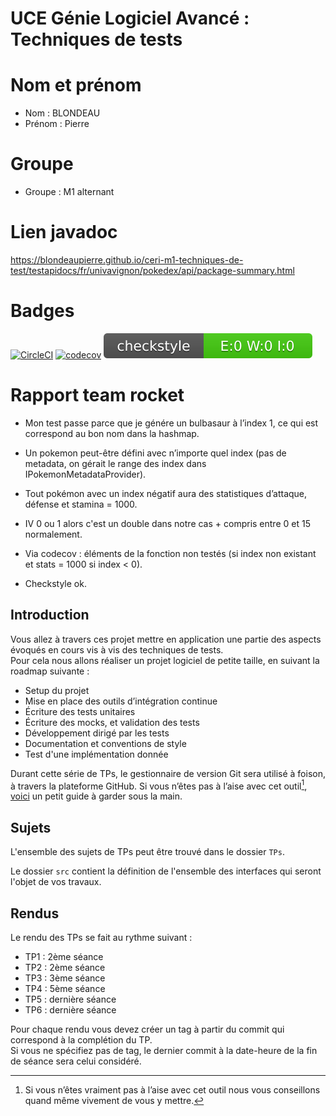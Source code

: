 # UCE Génie Logiciel Avancé : Techniques de tests

# Nom et prénom
- Nom : BLONDEAU
- Prénom : Pierre

# Groupe
- Groupe : M1 alternant

# Lien javadoc
https://blondeaupierre.github.io/ceri-m1-techniques-de-test/testapidocs/fr/univavignon/pokedex/api/package-summary.html

# Badges
[![CircleCI](https://dl.circleci.com/status-badge/img/circleci/WRoHsLXHhYWuabProeSYMi/NB5iUKhfeRPa4btZb3Dhgf/tree/master.svg?style=svg&circle-token=CCIPRJ_WJUUbrkmo7AyD5rRjjK2Mp_25067ae858dac1ae4d025048d7f6e523f56d9a64)](https://dl.circleci.com/status-badge/redirect/circleci/WRoHsLXHhYWuabProeSYMi/NB5iUKhfeRPa4btZb3Dhgf/tree/master)
[![codecov](https://codecov.io/gh/blondeaupierre/ceri-m1-techniques-de-test/graph/badge.svg?token=KXPSENIOA3)](https://codecov.io/gh/blondeaupierre/ceri-m1-techniques-de-test)
![Checkstyle](target/site/badges/checkstyle-result.svg)

# Rapport team rocket

- Mon test passe parce que je génére un bulbasaur à l’index 1, ce qui est correspond au bon nom dans la hashmap.

- Un pokemon peut-être défini avec n’importe quel index (pas de metadata, on gérait le range des index dans IPokemonMetadataProvider).

- Tout pokémon avec un index négatif aura des statistiques d’attaque, défense et stamina = 1000.

- IV 0 ou 1 alors c'est un double dans notre cas + compris entre 0 et 15 normalement.

- Via codecov : éléments de la fonction non testés (si index non existant et stats = 1000 si index < 0).

- Checkstyle ok.



## Introduction

Vous allez à travers ces projet mettre en application une partie des aspects évoqués en cours vis à vis des techniques de tests.  
Pour cela nous allons réaliser un projet logiciel de petite taille, en suivant la roadmap suivante : 
- Setup du projet
- Mise en place des outils d’intégration continue
- Écriture des tests unitaires
- Écriture des mocks, et validation des tests
- Développement dirigé par les tests
- Documentation et conventions de style
- Test d'une implémentation donnée

Durant cette série de TPs, le gestionnaire de version Git sera utilisé à foison, à travers la plateforme GitHub. Si vous n’êtes pas à l’aise avec cet outil[^1], [voici](http://rogerdudler.github.io/git-guide/) un petit guide à garder sous la main.

## Sujets

L'ensemble des sujets de TPs peut être trouvé dans le dossier `TPs`.

Le dossier `src` contient la définition de l'ensemble des interfaces qui seront l'objet de vos travaux.

## Rendus

Le rendu des TPs se fait au rythme suivant :

- TP1 : 2ème séance
- TP2 : 2ème séance
- TP3 : 3ème séance
- TP4 : 5ème séance
- TP5 : dernière séance
- TP6 : dernière séance

Pour chaque rendu vous devez créer un tag à partir du commit qui correspond à la complétion du TP.  
Si vous ne spécifiez pas de tag, le dernier commit à la date-heure de la fin de séance sera celui considéré.

[^1]: Si vous n’êtes vraiment pas à l’aise avec cet outil nous vous conseillons quand même vivement de vous y mettre.